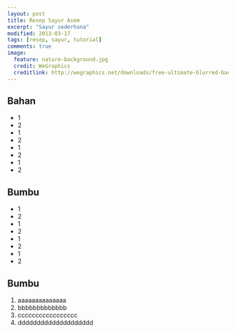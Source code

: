 ```yaml
---
layout: post
title: Resep Sayur Asem
excerpt: "Sayur sederhana"
modified: 2013-03-17
tags: [resep, sayur, tutorial]
comments: true
image:
  feature: nature-background.jpg
  credit: WeGraphics
  creditlink: http://wegraphics.net/downloads/free-ultimate-blurred-background-pack/
---
```


## Bahan

* 1
* 2
* 1
* 2
* 1
* 2
* 1
* 2

## Bumbu
* 1
* 2
* 1
* 2
* 1
* 2
* 1
* 2

## Bumbu
1. aaaaaaaaaaaaaa
2. bbbbbbbbbbbbb
3. ccccccccccccccccc
4. dddddddddddddddddddd
